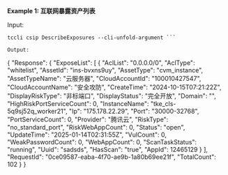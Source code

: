 **Example 1: 互联网暴露资产列表**



Input: 

```
tccli csip DescribeExposures --cli-unfold-argument ```

Output: 
```
{
    "Response": {
        "ExposeList": [
            {
                "AclList": "0.0.0.0/0",
                "AclType": "whitelist",
                "AssetId": "ins-bvxns9uy",
                "AssetType": "cvm_instance",
                "AssetTypeName": "云服务器",
                "CloudAccountId": "100010427547",
                "CloudAccountName": "安全攻防",
                "CreateTime": "2024-10-15T07:21:22Z",
                "DisplayRiskType": "非标端口",
                "DisplayStatus": "完全开放",
                "Domain": "",
                "HighRiskPortServiceCount": 0,
                "InstanceName": "tke_cls-5q9sj52q_worker21",
                "Ip": "175.178.22.29",
                "Port": "30000-32768",
                "PortServiceCount": 0,
                "Provider": "腾讯云",
                "RiskType": "no_standard_port",
                "RiskWebAppCount": 0,
                "Status": "open",
                "UpdateTime": "2025-01-14T02:31:55Z",
                "VulCount": 0,
                "WeakPasswordCount": 0,
                "WebAppCount": 0,
                "ScanTaskStatus": "running",
                "Uuid": "sadsds",
                "HasScan": "true",
                "AppId": 12465129
            }
        ],
        "RequestId": "0ce09587-eaba-4f70-ae9b-1a80b69ee21f",
        "TotalCount": 102
    }
}
```

